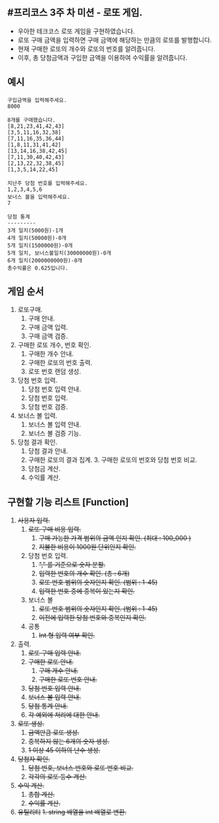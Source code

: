 #프리코스 3주 차 미션 - 로또 게임.
-------------------------------------------
* 우아한 테크코스 로또 게임을 구현하였습니다.
* 로또 구매 금액을 입력하면 구매 금액에 해당하는 만큼의 로또를 발행합니다.
* 현재 구매한 로또의 개수와 로또의 번호를 알려줍니다.
* 이후, 총 당첨금액과 구입한 금액을 이용하여 수익률을 알려줍니다.

## 예시
```
구입금액을 입력해주세요.
8000

8개를 구매했습니다.
[8,21,23,41,42,43]
[3,5,11,16,32,38]
[7,11,16,35,36,44]
[1,8,11,31,41,42]
[13,14,16,38,42,45]
[7,11,30,40,42,43]
[2,13,22,32,38,45]
[1,3,5,14,22,45]

지난주 당첨 번호를 입력해주세요.
1,2,3,4,5,6
보너스 볼을 입력해주세요.
7

당첨 통계
---------
3개 일치(5000원)-1개
4개 일치(50000원)-0개
5개 일치(1500000원)-0개
5개 일치, 보너스볼일치(30000000원)-0개
6개 일치(2000000000원)-0개
총수익률은 0.625입니다.
```

## 게임 순서
1. 로또구매.  
    1. 구매 안내.
    2. 구매 금액 입력.
    3. 구매 금액 검증.
2. 구매한 로또 개수, 번호 확인.
    1. 구매한 개수 안내.
    2. 구매한 로또의 번호 출력.
    3. 로또 번호 랜덤 생성.
3. 당첨 번호 입력.
    1. 당첨 번호 입력 안내.
    2. 당첨 번호 입력.
    3. 당첨 번호 검증.
4. 보너스 볼 입력.
    1. 보너스 볼 입력 안내.
    2. 보너스 볼 검증 기능.
5. 당첨 결과 확인.
    1. 당첨 결과 안내.
    2. 구매한 로또의 결과 집계.
        3. 구매한 로또의 번호와 당첨 번호 비교.
    3. 당첨금 계산.
    4. 수익률 계산.
    
    
## 구현할 기능 리스트 [Function]
1. ~~사용자 입력.~~
    1. ~~로또 구매 비용 입력.~~
        1. ~~구매 가능한 가격 범위의 금액 인지 확인. (최대 : 100_000 )~~
        2. ~~지불한 비용이 1000원 단위인지 확인.~~
    2. 당첨 번호 입력.
        1. ~~"," 를 기준으로 숫자 분할.~~
        2. ~~입력한 번호의 개수 확인. (총 : 6개)~~
        3. ~~로또 번호 범위의 숫자인지 확인. (범위 : 1-45)~~
        4. ~~입력한 번호 중에 중복이 있는지 확인.~~
    3. 보너스 볼
        1. ~~로또 번호 범위의 숫자인지 확인. (범위 : 1-45)~~
        2. ~~이전에 입력한 당첨 번호와 중복인지 확인.~~
    4. 공통 
        1. ~~Int 형 입력 여부 확인.~~
2. 출력.
    1. ~~로또 구매 입력 안내.~~
    2. ~~구매한 로또 안내.~~
        1. ~~구매 개수 안내.~~
        2. ~~구매한 로또 번호 안내.~~
    3. ~~당첨 번호 입력 안내.~~
    4. ~~보너스 볼 입력 안내.~~
    5. ~~당첨 통계 안내.~~
    6. ~~각 예외에 처리에 대한 안내.~~
2. ~~로또 생성.~~
    1. ~~금액만큼 로또 생성.~~
    2. ~~중복하지 않는 6개의 숫자 생성.~~
    3. ~~1 이상 45 이하의 난수 생성.~~
3. ~~당첨자 확인.~~
    1. ~~당첨 번호, 보너스 번호와 로또 번호 비교.~~
    2. ~~각각의 로또 등수 계산.~~
4. ~~수익 계산.~~
    1. ~~총합 계산.~~
    2. ~~수익률 계산.~~
5. ~~유틸리티~~
    ~~1. string 배열을 int 배열로 변환.~~

